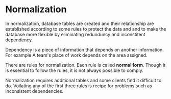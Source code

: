 # Normalization
In normalization, database tables are created and their relationship are established according to some rules to 
protect the data and and to make the database more flexible by eliminating redunduncy and inconstitent dependency.

Dependency is a piece of information that depends on another information. For example A team's place of work
depends on the area assigned. 

There are rules for normalization. Each rule is called __normal form__. Though it is essential to follow the rules, it is not always possible to comply.

Normalization requires additional tables and some clients find it difficult to do. Voilating any of the first three rules is recipe for problems such as inconsistent dependencies.